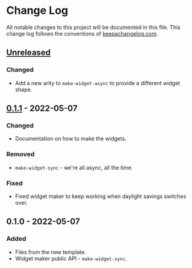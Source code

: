# Change Log
All notable changes to this project will be documented in this file. This change log follows the conventions of [keepachangelog.com](http://keepachangelog.com/).

## [Unreleased]
### Changed
- Add a new arity to `make-widget-async` to provide a different widget shape.

## [0.1.1] - 2022-05-07
### Changed
- Documentation on how to make the widgets.

### Removed
- `make-widget-sync` - we're all async, all the time.

### Fixed
- Fixed widget maker to keep working when daylight savings switches over.

## 0.1.0 - 2022-05-07
### Added
- Files from the new template.
- Widget maker public API - `make-widget-sync`.

[Unreleased]: https://github.com/your-name/hcl-clj/compare/0.1.1...HEAD
[0.1.1]: https://github.com/your-name/hcl-clj/compare/0.1.0...0.1.1

